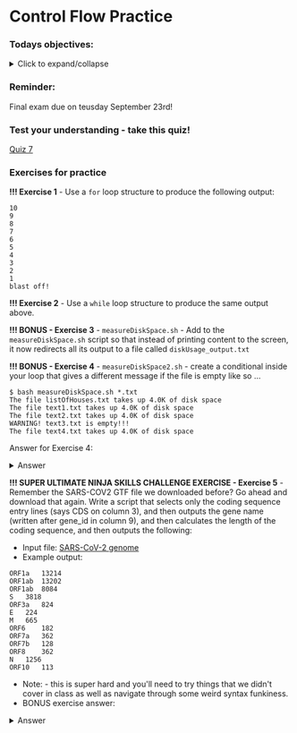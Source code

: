 # Control Flow Practice

### Todays objectives: 

<details>
  <summary>Click to expand/collapse</summary>

- **Vocabulary**
  - High-Performance Computing (HPC)
  - Supercomputer
  - Compute Cluster
  - Nodes
    - Login nodes
    - Compile nodes
    - Compute nodes
  - Custom Commands
  - `$PATH` – your path
  - `.bash_profile` file

- **Things you should know how to do after this class**
  - Know how to log onto ALPINE
  - Understand the benefits of using a supercomputer
  - Have a rudimentary understanding of Nodes on ALPINE
    - Understand that you shouldn’t do large jobs on the login node
  - Have a rudimentary understanding of the File Structure system on ALPINE
  - Learn about the $PATH which is an environmental variable.
    - Be aware of the concept of adding directories to your $PATH
  - Have a cursory knowledge about how .bash_profile files can be used to customize the user experience
  - Learn about the main steps in creating a custom command

- **Commands covered**
  - `acompile`
  - `curc-quota`
  - `module avail`

</details>


### Reminder: 

Final exam due on teusday September 23rd! 

### Test your understanding - take this quiz!

[Quiz 7]()

### Exercises for practice

**!!! Exercise 1** - Use a `for` loop structure to produce the following output:

```
10
9
8
7
6
5
4
3
2
1
blast off!
```

**!!! Exercise 2** - Use a `while` loop structure to produce the same output above.

**!!! BONUS - Exercise 3** - `measureDiskSpace.sh` - Add to the `measureDiskSpace.sh` script so that instead of printing content to the screen, it now redirects all its output to a file called `diskUsage_output.txt`

**!!! BONUS - Exercise 4** - `measureDiskSpace2.sh` - create a conditional inside your loop that gives a different message if the file is empty like so …

```
$ bash measureDiskSpace.sh *.txt
The file listOfHouses.txt takes up 4.0K of disk space
The file text1.txt takes up 4.0K of disk space
The file text2.txt takes up 4.0K of disk space
WARNING! text3.txt is empty!!!
The file text4.txt takes up 4.0K of disk space
```

Answer for Exercise 4:

<details>
  <summary>Answer</summary>

```
#!/usr/bin/env bash
 
#Note: This answer contains a conditional within a for loop...
 
# For loop
   # If
   # Else
 
 
# Capture arguments
myarguments=$@
 
#Loop over each argument
 
for myfile in ${myarguments[@]}
do
	# Calculate the disk usage for a file
	# Remove the file name from the output using cut
	# Remove white space from the output using sed
	myspace=$( du -h $myfile | cut -f 1 | sed 's/ //g' )
 
	# Check if $myspace is 0B
	if [ $myspace == "0B" ]
	then
		# If file is empty, say so
		echo "File is empty!"
	else
		# If file is not empty, print the sentence including the file name and the disk usage:
		echo -e "The file $myfile takes up $myspace of disk space"
	fi
 
done
```

</details>

**!!! SUPER ULTIMATE NINJA SKILLS CHALLENGE EXERCISE - Exercise 5** - Remember the SARS-COV2 GTF file we downloaded before? Go ahead and download that again. Write a script that selects only the coding sequence entry lines (says CDS on column 3), and then outputs the gene name (written after gene_id in column 9), and then calculates the length of the coding sequence, and then outputs the following:
- Input file: [SARS-CoV-2 genome](https://github.com/jesshill/CSU-2025FA-DSCI-510-001_LINUX_as_a_computational_platform/blob/main/Data/SARSCoV2_ncbiGenes.gtf)
- Example output: 
```
ORF1a 	13214
ORF1ab 	13202
ORF1ab 	8084
S 	3818
ORF3a 	824
E 	224
M 	665
ORF6 	182
ORF7a 	362
ORF7b 	128
ORF8 	362
N 	1256
ORF10 	113
```
- Note: - this is super hard and you'll need to try things that we didn't cover in class as well as navigate through some weird syntax funkiness.
- BONUS exercise answer:

<details>
  <summary>Answer</summary>

```
#!/usr/bin/env bash
 
# take in the file as an argument/special variable
mygtf="$1"
 
# Select just the CDS entries
grep 'CDS' $mygtf > temp.gtf
 
# Acquire gene names, start, and stop as array variables
genenames=($(cut -f 9 temp.gtf | cut -d ' ' -f 2 | sed 's/"//g' | sed 's/;//g'))
starts=($(cut -f 4 temp.gtf ))
stops=($(cut -f 5 temp.gtf ))
 
# Initiate a counter
x=0
 
# Conditional While loop
while [ $x -lt ${#genenames[@]} ]
do
 
	# print the gene name
	echo -ne ${genenames[$x]} "\t"
 
	# calculate the length of the 
	diff=$((${starts[$x]} - ${stops[$x]}))
 
	# conditional - if it's a negative, take the positive
	if [ "$diff" -lt 0 ]
		then
        diff=$(($diff * -1))
	fi
 
	# print out the distance 
	echo $diff
 
	# increment the counter
	((x++)) 
 
done
```

</details>

